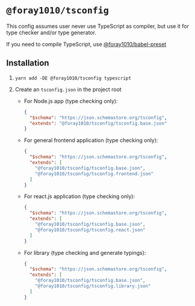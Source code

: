 # `@foray1010/tsconfig`

This config assumes user never use TypeScript as compiler, but use it for type checker and/or type generator.

If you need to compile TypeScript, use [@foray1010/babel-preset](../babel-preset)

## Installation

1. `yarn add -DE @foray1010/tsconfig typescript`

2. Create an `tsconfig.json` in the project root

   - For Node.js app (type checking only):

     ```json
     {
       "$schema": "https://json.schemastore.org/tsconfig",
       "extends": "@foray1010/tsconfig/tsconfig.base.json"
     }
     ```

   - For general frontend application (type checking only):

     ```json
     {
       "$schema": "https://json.schemastore.org/tsconfig",
       "extends": [
         "@foray1010/tsconfig/tsconfig.base.json",
         "@foray1010/tsconfig/tsconfig.frontend.json"
       ]
     }
     ```

   - For react.js application (type checking only):

     ```json
     {
       "$schema": "https://json.schemastore.org/tsconfig",
       "extends": [
         "@foray1010/tsconfig/tsconfig.base.json",
         "@foray1010/tsconfig/tsconfig.react.json"
       ]
     }
     ```

   - For library (type checking and generate typings):

     ```json
     {
       "$schema": "https://json.schemastore.org/tsconfig",
       "extends": [
         "@foray1010/tsconfig/tsconfig.base.json",
         "@foray1010/tsconfig/tsconfig.library.json"
       ]
     }
     ```
